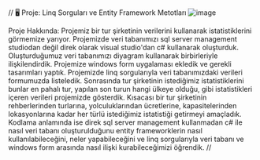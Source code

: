 // 🖥️ Proje: Linq Sorguları ve Entity Framework Metotları
![image](https://github.com/user-attachments/assets/6578af9a-fe30-480c-a088-866e3924fd2c)

Proje Hakkında:
Projemiz bir tur şirketinin verilerini kullanarak istatistiklerini görmemize yarıyor. 
Projemizde veri tabanımızı sql server management studiodan değil  direk olarak visual studio'dan c# kullanarak oluşturduk. 
Oluşturduğumuz veri tabanımızı diyagram kullanarak birbirleriyle ilişkilendirdik.
Projemize windows form uygalaması ekledik ve gerekli tasarımları yaptık.
Projemizde linq sorgularıyla veri tabanımızdaki verileri formumuzda listeledik.
Sonrasında tur şirketinin istediğimiz istatistiklerini  bunlar en pahalı tur, yapılan son turun hangi ülkeye olduğu, gibi istatistikleri içeren verileri projemizde gösterdik.
Kısacası bir tur şirketinin rehberlerinden turlarına, yolculuklarından ücretlerine, kapasitelerinden lokasyonlarına kadar her türlü istediğimiz istatistiği getirmeyi amaçladık.
Kodlama anlamında ise direk sql server management kullanmadan c# ile nasıl veri tabanı oluşturulduğunu entity frameworklerin nasıl kullanılabileceğini, neler yapabileceğini ve linq sorgularıyla
veri tabanı ve windows form arasında nasıl ilişki kurabileceğimizi öğrendik.
//
